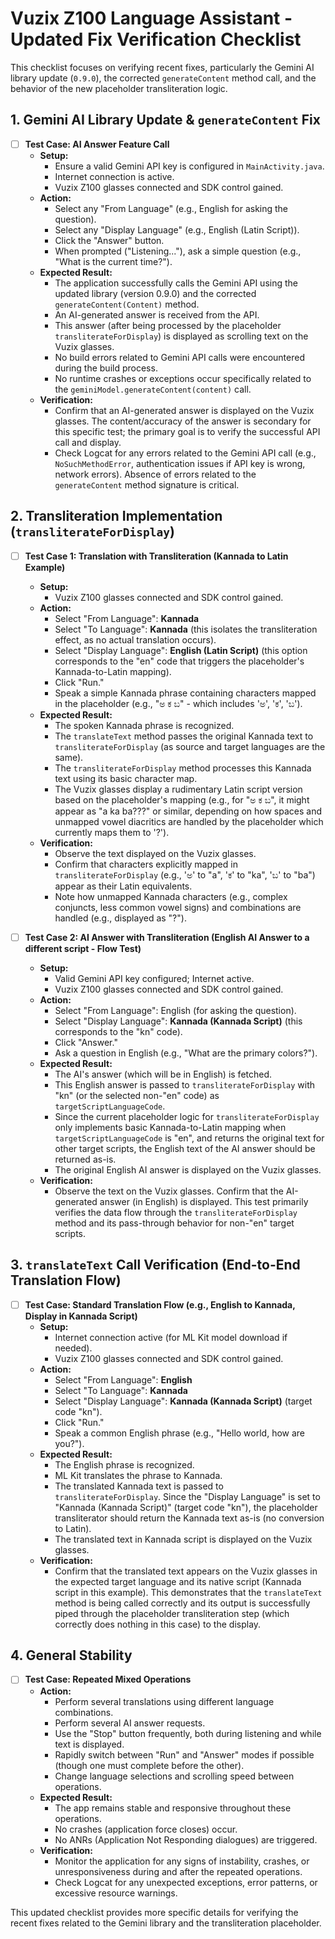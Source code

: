 # Vuzix Z100 Language Assistant - Updated Fix Verification Checklist

This checklist focuses on verifying recent fixes, particularly the Gemini AI library update (`0.9.0`), the corrected `generateContent` method call, and the behavior of the new placeholder transliteration logic.

## 1. Gemini AI Library Update & `generateContent` Fix

*   [ ] **Test Case: AI Answer Feature Call**
    *   **Setup:**
        *   Ensure a valid Gemini API key is configured in `MainActivity.java`.
        *   Internet connection is active.
        *   Vuzix Z100 glasses connected and SDK control gained.
    *   **Action:**
        *   Select any "From Language" (e.g., English for asking the question).
        *   Select any "Display Language" (e.g., English (Latin Script)).
        *   Click the "Answer" button.
        *   When prompted ("Listening..."), ask a simple question (e.g., "What is the current time?").
    *   **Expected Result:**
        *   The application successfully calls the Gemini API using the updated library (version 0.9.0) and the corrected `generateContent(Content)` method.
        *   An AI-generated answer is received from the API.
        *   This answer (after being processed by the placeholder `transliterateForDisplay`) is displayed as scrolling text on the Vuzix glasses.
        *   No build errors related to Gemini API calls were encountered during the build process.
        *   No runtime crashes or exceptions occur specifically related to the `geminiModel.generateContent(content)` call.
    *   **Verification:**
        *   Confirm that an AI-generated answer is displayed on the Vuzix glasses. The content/accuracy of the answer is secondary for this specific test; the primary goal is to verify the successful API call and display.
        *   Check Logcat for any errors related to the Gemini API call (e.g., `NoSuchMethodError`, authentication issues if API key is wrong, network errors). Absence of errors related to the `generateContent` method signature is critical.

## 2. Transliteration Implementation (`transliterateForDisplay`)

*   [ ] **Test Case 1: Translation with Transliteration (Kannada to Latin Example)**
    *   **Setup:**
        *   Vuzix Z100 glasses connected and SDK control gained.
    *   **Action:**
        *   Select "From Language": **Kannada**
        *   Select "To Language": **Kannada** (this isolates the transliteration effect, as no actual translation occurs).
        *   Select "Display Language": **English (Latin Script)** (this option corresponds to the "en" code that triggers the placeholder's Kannada-to-Latin mapping).
        *   Click "Run."
        *   Speak a simple Kannada phrase containing characters mapped in the placeholder (e.g., "ಅ ಕ ಬ" - which includes 'ಅ', 'ಕ', 'ಬ').
    *   **Expected Result:**
        *   The spoken Kannada phrase is recognized.
        *   The `translateText` method passes the original Kannada text to `transliterateForDisplay` (as source and target languages are the same).
        *   The `transliterateForDisplay` method processes this Kannada text using its basic character map.
        *   The Vuzix glasses display a rudimentary Latin script version based on the placeholder's mapping (e.g., for "ಅ ಕ ಬ", it might appear as "a ka ba???" or similar, depending on how spaces and unmapped vowel diacritics are handled by the placeholder which currently maps them to '?').
    *   **Verification:**
        *   Observe the text displayed on the Vuzix glasses.
        *   Confirm that characters explicitly mapped in `transliterateForDisplay` (e.g., 'ಅ' to "a", 'ಕ' to "ka", 'ಬ' to "ba") appear as their Latin equivalents.
        *   Note how unmapped Kannada characters (e.g., complex conjuncts, less common vowel signs) and combinations are handled (e.g., displayed as "?").

*   [ ] **Test Case 2: AI Answer with Transliteration (English AI Answer to a different script - Flow Test)**
    *   **Setup:**
        *   Valid Gemini API key configured; Internet active.
        *   Vuzix Z100 glasses connected and SDK control gained.
    *   **Action:**
        *   Select "From Language": English (for asking the question).
        *   Select "Display Language": **Kannada (Kannada Script)** (this corresponds to the "kn" code).
        *   Click "Answer."
        *   Ask a question in English (e.g., "What are the primary colors?").
    *   **Expected Result:**
        *   The AI's answer (which will be in English) is fetched.
        *   This English answer is passed to `transliterateForDisplay` with "kn" (or the selected non-"en" code) as `targetScriptLanguageCode`.
        *   Since the current placeholder logic for `transliterateForDisplay` only implements basic Kannada-to-Latin mapping when `targetScriptLanguageCode` is "en", and returns the original text for other target scripts, the English text of the AI answer should be returned as-is.
        *   The original English AI answer is displayed on the Vuzix glasses.
    *   **Verification:**
        *   Observe the text on the Vuzix glasses. Confirm that the AI-generated answer (in English) is displayed. This test primarily verifies the data flow through the `transliterateForDisplay` method and its pass-through behavior for non-"en" target scripts.

## 3. `translateText` Call Verification (End-to-End Translation Flow)

*   [ ] **Test Case: Standard Translation Flow (e.g., English to Kannada, Display in Kannada Script)**
    *   **Setup:**
        *   Internet connection active (for ML Kit model download if needed).
        *   Vuzix Z100 glasses connected and SDK control gained.
    *   **Action:**
        *   Select "From Language": **English**
        *   Select "To Language": **Kannada**
        *   Select "Display Language": **Kannada (Kannada Script)** (target code "kn").
        *   Click "Run."
        *   Speak a common English phrase (e.g., "Hello world, how are you?").
    *   **Expected Result:**
        *   The English phrase is recognized.
        *   ML Kit translates the phrase to Kannada.
        *   The translated Kannada text is passed to `transliterateForDisplay`. Since the "Display Language" is set to "Kannada (Kannada Script)" (target code "kn"), the placeholder transliterator should return the Kannada text as-is (no conversion to Latin).
        *   The translated text in Kannada script is displayed on the Vuzix glasses.
    *   **Verification:**
        *   Confirm that the translated text appears on the Vuzix glasses in the expected target language and its native script (Kannada script in this example). This demonstrates that the `translateText` method is being called correctly and its output is successfully piped through the placeholder transliteration step (which correctly does nothing in this case) to the display.

## 4. General Stability

*   [ ] **Test Case: Repeated Mixed Operations**
    *   **Action:**
        *   Perform several translations using different language combinations.
        *   Perform several AI answer requests.
        *   Use the "Stop" button frequently, both during listening and while text is displayed.
        *   Rapidly switch between "Run" and "Answer" modes if possible (though one must complete before the other).
        *   Change language selections and scrolling speed between operations.
    *   **Expected Result:**
        *   The app remains stable and responsive throughout these operations.
        *   No crashes (application force closes) occur.
        *   No ANRs (Application Not Responding dialogues) are triggered.
    *   **Verification:**
        *   Monitor the application for any signs of instability, crashes, or unresponsiveness during and after the repeated operations.
        *   Check Logcat for any unexpected exceptions, error patterns, or excessive resource warnings.

This updated checklist provides more specific details for verifying the recent fixes related to the Gemini library and the transliteration placeholder.
